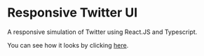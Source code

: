 # Responsive Twitter UI

A responsive simulation of Twitter using React.JS and Typescript.

You can see how it looks by clicking [here](https://magnagotwitterui.netlify.app/).
